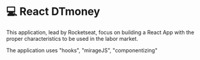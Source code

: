# :computer: React DTmoney




This application, lead by Rocketseat, focus on building a React App with the proper characteristics to be used in the labor market.

The application uses "hooks", "mirageJS", "componentizing" 
